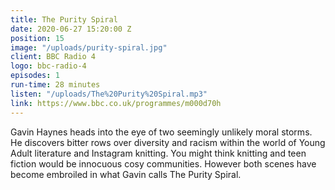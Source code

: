 ```yaml
---
title: The Purity Spiral
date: 2020-06-27 15:20:00 Z
position: 15
image: "/uploads/purity-spiral.jpg"
client: BBC Radio 4
logo: bbc-radio-4
episodes: 1
run-time: 28 minutes
listen: "/uploads/The%20Purity%20Spiral.mp3"
link: https://www.bbc.co.uk/programmes/m000d70h
---
```


Gavin Haynes heads into the eye of two seemingly unlikely moral storms. He discovers bitter rows over diversity and racism within the world of Young Adult literature and Instagram knitting. You might think knitting and teen fiction would be innocuous cosy communities. However both scenes have become embroiled in what Gavin calls The Purity Spiral.